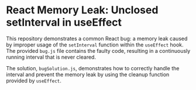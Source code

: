 # React Memory Leak: Unclosed setInterval in useEffect

This repository demonstrates a common React bug: a memory leak caused by improper usage of the `setInterval` function within the `useEffect` hook.  The provided `bug.js` file contains the faulty code, resulting in a continuously running interval that is never cleared.

The solution, `bugSolution.js`, demonstrates how to correctly handle the interval and prevent the memory leak by using the cleanup function provided by `useEffect`.
